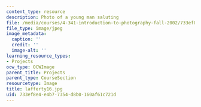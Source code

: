 ```yaml
---
content_type: resource
description: Photo of a young man saluting
file: /media/courses/4-341-introduction-to-photography-fall-2002/733ef8e4e4b77354d8b0160af61c721d_lafferty16.jpg
file_type: image/jpeg
image_metadata:
  caption: ''
  credit: ''
  image-alt: ''
learning_resource_types:
- Projects
ocw_type: OCWImage
parent_title: Projects
parent_type: CourseSection
resourcetype: Image
title: lafferty16.jpg
uid: 733ef8e4-e4b7-7354-d8b0-160af61c721d
---
```


